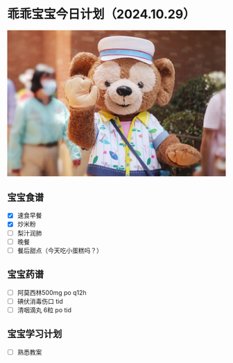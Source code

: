 # 乖乖宝宝今日计划（2024.10.29）
![Image of Babyheader](https://github.com/ericlam66/Dr.Lin-Note/blob/Picture/duffy.png)
## 宝宝食谱
- [x] 速食早餐
- [x] 炒米粉
- [ ] 梨汁润肺
- [ ] 晚餐
- [ ] 餐后甜点（今天吃小蛋糕吗？）
## 宝宝药谱
- [ ] 阿莫西林500mg po q12h
- [ ] 碘伏消毒伤口 tid
- [ ] 清咽滴丸 6粒 po tid
## 宝宝学习计划
- [ ] 熟悉教案
